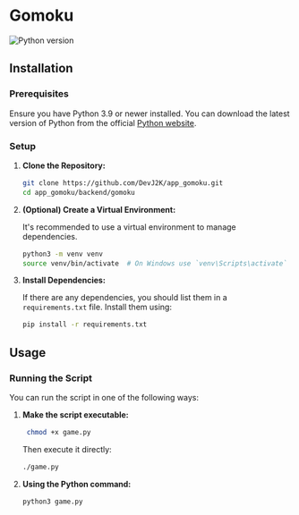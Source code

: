 # Gomoku

![Python version](https://img.shields.io/badge/Python-3.9%2B-blue)
<!-- ![License](https://img.shields.io/badge/License-MIT-green) -->

<!--
## Description

A brief description of the project goes here. Explain the purpose, goals, and key features of the project in a concise manner. This could be a tool, a script, or an application, and this section should provide enough context to understand its utility.
-->
## Installation

### Prerequisites

Ensure you have Python 3.9 or newer installed. You can download the latest version of Python from the official [Python website](https://www.python.org/downloads/).

### Setup

1. **Clone the Repository:**

    ```bash
    git clone https://github.com/DevJ2K/app_gomoku.git
    cd app_gomoku/backend/gomoku
    ```

2. **(Optional) Create a Virtual Environment:**

    It's recommended to use a virtual environment to manage dependencies.

    ```bash
    python3 -m venv venv
    source venv/bin/activate  # On Windows use `venv\Scripts\activate`
    ```

3. **Install Dependencies:**

    If there are any dependencies, you should list them in a `requirements.txt` file. Install them using:

    ```bash
    pip install -r requirements.txt
    ```

## Usage

### Running the Script

You can run the script in one of the following ways:

1. **Make the script executable:**

   ```bash
    chmod +x game.py
    ```

    Then execute it directly:

    ```bash
    ./game.py
    ```

2. **Using the Python command:**

    ```bash
    python3 game.py
    ```
<!--
### Expected Output

Once the script is run successfully, you should see the following output:

```
It's work !
```

### Use Case

```bash
./main.py
```

### Visual Overview

Below is a visual representation of the project’s functionality:

<img src="./gitimages/overview.png" width="100%">

-->

<!--
### Contributing

If you'd like to contribute, please fork the repository and use a feature branch. Pull requests are warmly welcome.

1. Fork the repository.
2. Create a new feature branch (`git checkout -b feature-branch-name`).
3. Commit your changes (`git commit -m 'Add some feature'`).
4. Push to the branch (`git push origin feature-branch-name`).
5. Open a pull request.


### License

This project is licensed under the MIT License - see the [LICENSE](LICENSE) file for details.

### Contact

If you have any questions, feel free to reach out to the project maintainer at `contact@devj2k.com`.
-->

